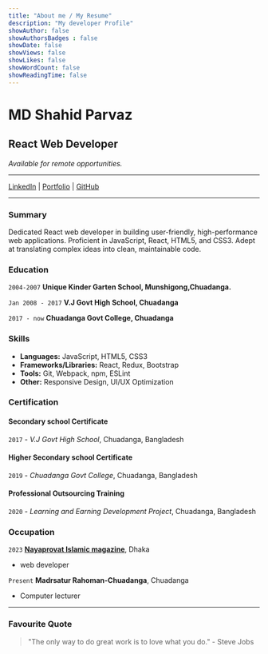 ```yaml
---
title: "About me / My Resume"
description: "My developer Profile"
showAuthor: false
showAuthorsBadges : false 
showDate: false
showViews: false
showLikes: false
showWordCount: false
showReadingTime: false
---
```


#

# MD Shahid Parvaz

## React Web Developer 
*Available for remote opportunities.*

---

[LinkedIn](https://www.linkedin.com/in/mrsnailo) | [Portfolio](https://mrsnailo.github.io) | [GitHub](https://github.com/mrsnailo)

---

### Summary

Dedicated React web developer in building user-friendly, high-performance web applications. Proficient in JavaScript, React, HTML5, and CSS3. Adept at translating complex ideas into clean, maintainable code.


### Education

`2004-2007`
__Unique Kinder Garten School, Munshigong,Chuadanga.__

`Jan 2008 - 2017`
__V.J Govt High School, Chuadanga__

`2017 - now`
__Chuadanga Govt College, Chuadanga__

### Skills

- **Languages:** JavaScript, HTML5, CSS3
- **Frameworks/Libraries:** React, Redux, Bootstrap
- **Tools:** Git, Webpack, npm, ESLint
- **Other:** Responsive Design, UI/UX Optimization

### Certification

#### __Secondary school Certificate__
`2017` - *V.J Govt High School*, Chuadanga, Bangladesh

#### __Higher Secondary school Certificate__
`2019` - *Chuadanga Govt College*, Chuadanga, Bangladesh

#### __Professional Outsourcing Training__
`2020` - *Learning and Earning Development Project*, Chuadanga, Bangladesh



### Occupation

`2023`
[__Nayaprovat Islamic magazine__](https://www.facebook.com/nayaprovat), Dhaka

- web developer

`Present`
__Madrsatur Rahoman-Chuadanga__, Chuadanga

- Computer lecturer


---

### Favourite Quote
> "The only way to do great work is to love what you do." - Steve Jobs



